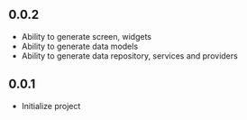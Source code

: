 ## 0.0.2

* Ability to generate screen, widgets
* Ability to generate data models
* Ability to generate data repository, services and providers
## 0.0.1

* Initialize project
